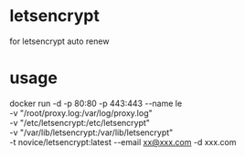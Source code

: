 # letsencrypt
for letsencrypt auto renew

# usage
docker run -d -p 80:80 -p 443:443 --name le \
-v "/root/proxy.log:/var/log/proxy.log" \
-v "/etc/letsencrypt:/etc/letsencrypt" \
-v "/var/lib/letsencrypt:/var/lib/letsencrypt" \
-t novice/letsencrypt:latest --email xx@xxx.com -d xxx.com

